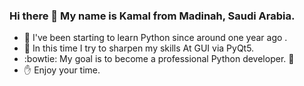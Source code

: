 ### Hi there 👋 My name is Kamal from Madinah, Saudi Arabia.
- 🌱 I've been starting to learn Python since around one year ago . 
- 🔭 In this time I try to sharpen my skills At GUI via PyQt5. 
- :bowtie: My goal is to become a professional Python developer. :snake:
- :hand: Enjoy your time.


<!--
**Kamalep/Kamalep** is a ✨ _special_ ✨ repository because its `README.md` (this file) appears on your GitHub profile.

Here are some ideas to get you started:

- 🔭 I’m currently working on ...
- 🌱 I’m currently learning ...
- 👯 I’m looking to collaborate on ...
- 🤔 I’m looking for help with ...
- 💬 Ask me about ...
- 📫 How to reach me: ...
- 😄 Pronouns: ...
- ⚡ Fun fact: ...
-->
